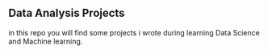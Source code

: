 ## Data Analysis Projects 
in this repo you will find some projects i wrote during learning Data Science and Machine learning.
